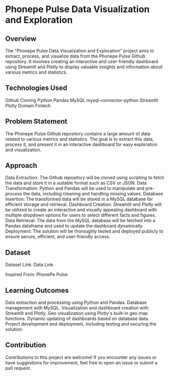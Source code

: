 # Phonepe Pulse Data Visualization and Exploration
## Overview
The "Phonepe Pulse Data Visualization and Exploration" project aims to extract, process, and visualize data from the Phonepe Pulse Github repository. It involves creating an interactive and user-friendly dashboard using Streamlit and Plotly to display valuable insights and information about various metrics and statistics.

## Technologies Used
Github Cloning
Python
Pandas
MySQL
mysql-connector-python
Streamlit
Plotly
Domain
Fintech

## Problem Statement
The Phonepe Pulse Github repository contains a large amount of data related to various metrics and statistics. The goal is to extract this data, process it, and present it in an interactive dashboard for easy exploration and visualization.

## Approach
Data Extraction: The Github repository will be cloned using scripting to fetch the data and store it in a suitable format such as CSV or JSON.
Data Transformation: Python and Pandas will be used to manipulate and pre-process the data, including cleaning and handling missing values.
Database Insertion: The transformed data will be stored in a MySQL database for efficient storage and retrieval.
Dashboard Creation: Streamlit and Plotly will be utilized to create an interactive and visually appealing dashboard with multiple dropdown options for users to select different facts and figures.
Data Retrieval: The data from the MySQL database will be fetched into a Pandas dataframe and used to update the dashboard dynamically.
Deployment: The solution will be thoroughly tested and deployed publicly to ensure secure, efficient, and user-friendly access.
## Dataset
Dataset Link: Data Link

Inspired From: PhonePe Pulse

## Learning Outcomes
Data extraction and processing using Python and Pandas.
Database management with MySQL.
Visualization and dashboard creation with Streamlit and Plotly.
Geo visualization using Plotly's built-in geo map functions.
Dynamic updating of dashboards based on database data.
Project development and deployment, including testing and securing the solution.

## Contribution
Contributions to this project are welcome! If you encounter any issues or have suggestions for improvement, feel free to open an issue or submit a pull request.
